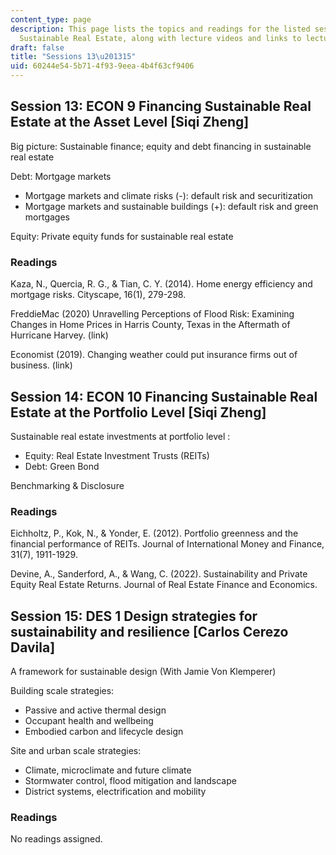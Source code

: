 ```yaml
---
content_type: page
description: This page lists the topics and readings for the listed sessions of 11.350
  Sustainable Real Estate, along with lecture videos and links to lecture slides.
draft: false
title: "Sessions 13\u201315"
uid: 60244e54-5b71-4f93-9eea-4b4f63cf9406
---
```

## Session 13: ECON 9 Financing Sustainable Real Estate at the Asset Level \[Siqi Zheng\]   

Big picture: Sustainable finance; equity and debt financing in sustainable real estate   

Debt: Mortgage markets   

- Mortgage markets and climate risks (-): default risk and securitization   
- Mortgage markets and sustainable buildings (+): default risk and green mortgages   

Equity: Private equity funds for sustainable real estate   

### Readings

Kaza, N., Quercia, R. G., & Tian, C. Y. (2014). Home energy efficiency and mortgage risks. Cityscape, 16(1), 279-298.

FreddieMac (2020) Unravelling Perceptions of Flood Risk: Examining Changes in Home Prices in Harris County, Texas in the Aftermath of Hurricane Harvey. (link)

Economist (2019). Changing weather could put insurance firms out of business. (link)

## Session 14: ECON 10 Financing Sustainable Real Estate at the Portfolio Level \[Siqi Zheng\]   

Sustainable real estate investments at portfolio level :  

- Equity: Real Estate Investment Trusts (REITs)   
- Debt: Green Bond   

Benchmarking & Disclosure   

### Readings

Eichholtz, P., Kok, N., & Yonder, E. (2012). Portfolio greenness and the financial performance of REITs. Journal of International Money and Finance, 31(7), 1911-1929.

Devine, A., Sanderford, A., & Wang, C. (2022). Sustainability and Private Equity Real Estate Returns. Journal of Real Estate Finance and Economics.

## Session 15: DES 1 Design strategies for sustainability and resilience \[Carlos Cerezo Davila\]   

A framework for sustainable design (With Jamie Von Klemperer)

Building scale strategies:   

- Passive and active thermal design   
- Occupant health and wellbeing   
- Embodied carbon and lifecycle design   

Site and urban scale strategies:

- Climate, microclimate and future climate
- Stormwater control, flood mitigation and landscape   
- District systems, electrification and mobility

### Readings

No readings assigned.